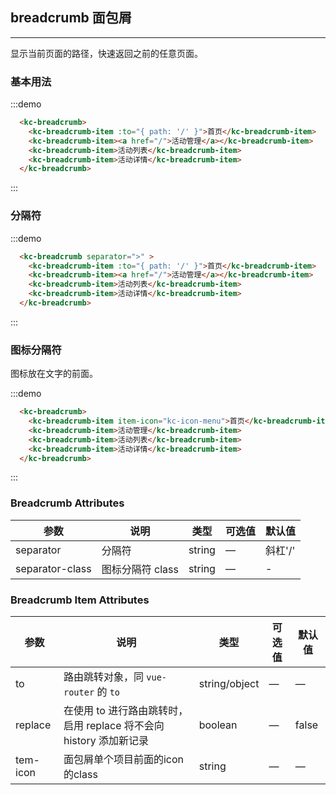 <script>
  export default {
    data () {
      return {
        itemIcon: 'kc-icon-setting'
      }
    }
  }
</script>
<style>
  .markcss a:link,
  .markcss a:visited {
    color: #575A5F !important;
  }

</style>
## breadcrumb 面包屑
-------------------

显示当前页面的路径，快速返回之前的任意页面。

### 基本用法

:::demo
```html
  <kc-breadcrumb>
    <kc-breadcrumb-item :to="{ path: '/' }">首页</kc-breadcrumb-item>
    <kc-breadcrumb-item><a href="/">活动管理</a></kc-breadcrumb-item>
    <kc-breadcrumb-item>活动列表</kc-breadcrumb-item>
    <kc-breadcrumb-item>活动详情</kc-breadcrumb-item>
  </kc-breadcrumb>
```
:::

### 分隔符

:::demo
```html
  <kc-breadcrumb separator=">" >
    <kc-breadcrumb-item :to="{ path: '/' }">首页</kc-breadcrumb-item>
    <kc-breadcrumb-item><a href="/">活动管理</a></kc-breadcrumb-item>
    <kc-breadcrumb-item>活动列表</kc-breadcrumb-item>
    <kc-breadcrumb-item>活动详情</kc-breadcrumb-item>
  </kc-breadcrumb>
```
:::

### 图标分隔符

图标放在文字的前面。

:::demo
```html
  <kc-breadcrumb>
    <kc-breadcrumb-item item-icon="kc-icon-menu">首页</kc-breadcrumb-item>
    <kc-breadcrumb-item>活动管理</kc-breadcrumb-item>
    <kc-breadcrumb-item>活动列表</kc-breadcrumb-item>
    <kc-breadcrumb-item>活动详情</kc-breadcrumb-item>
  </kc-breadcrumb>
```
:::

### Breadcrumb Attributes
| 参数      | 说明          | 类型      | 可选值                           | 默认值  |
|---------- |-------------- |---------- |--------------------------------  |-------- |
| separator | 分隔符 | string | — | 斜杠'/' |
| separator-class | 图标分隔符 class | string | — | - |

### Breadcrumb Item Attributes
| 参数      | 说明          | 类型      | 可选值                           | 默认值  |
|---------- |-------------- |---------- |--------------------------------  |-------- |
| to        | 路由跳转对象，同 `vue-router` 的 `to` | string/object | — | — |
| replace   | 在使用 to 进行路由跳转时，启用 replace 将不会向 history 添加新记录 | boolean | — | false |
| tem-icon   | 面包屑单个项目前面的icon的class | string | — | — |


